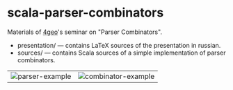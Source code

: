 # scala-parser-combinators #

Materials of [4geo](https://github.com/4geo/)'s seminar on "Parser Combinators".

* presentation/ — contains LaTeX sources of the presentation in
  russian.
* sources/ — contains Scala sources of a simple implementation of
  parser combinators.

<table>
  <tr>
    <td><img src="https://raw.github.com/rexim/scala-parser-combinators/master/parser-example.png" alt="parser-example" /></td>
    <td><img src="https://raw.github.com/rexim/scala-parser-combinators/master/combinator-example.png" alt="combinator-example" /></td>
  </tr>
</table>
